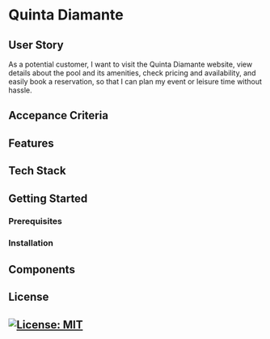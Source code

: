 # Quinta Diamante

## User Story 

As a potential customer,
I want to visit the Quinta Diamante website, view details about the pool and its amenities, check pricing and availability, and easily book a reservation,
so that I can plan my event or leisure time without hassle.

## Accepance Criteria

## Features

## Tech Stack 

## Getting Started

### Prerequisites

### Installation 

## Components

## License

## [![License: MIT](https://img.shields.io/badge/License-MIT-yellow.svg)](https://opensource.org/licenses/MIT)